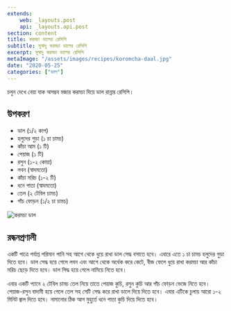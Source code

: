 ```yaml
---
extends:
    web: _layouts.post
    api: _layouts.api.post
section: content
title: করমচা ডালের রেসিপি
subtitle: সুস্বাদু করমচা ডালের রেসিপি
excerpt: সুস্বাদু করমচা ডালের রেসিপি
metaImage: "/assets/images/recipes/koromcha-daal.jpg"
date: "2020-05-25"
categories: ["ডাল"]
---
```


চলুন দেখে নেয়া যাক অসম্ভব মজার করমচা দিয়ে ডাল রান্নার রেসিপি।

## উপকরণ

- ডাল (১/২ কাপ)
- হলুদের গুড়া (১ চা চামচ)
- কাঁচা আম (১ টি)
- পেয়াজ (১ টি)
- রসুন (১-২ কোয়া)
- লবন (স্বাদমতো)
- কাঁচা মরিচ (১-২ টি)
- ধনে পাতা (স্বাদমতো)
- তেল (২ টেবিল চামচ)
- পাঁচ ফোড়ন (১/২ চা চামচ)

![করমচা ডাল](/assets/images/recipes/koromcha-daal.jpg)

## রন্ধনপ্রণালী

একটি পাত্রে পর্যাপ্ত পরিমান পানি সহ আগে থেকে ধুয়ে রাখা ডাল সেদ্ধ বসাতে হবে। এবারে এতে ১ চা চামচ হলুদের
গুড়া দিতে হবে। ডাল সেদ্ধ হয়ে গেলে লবন এবং আগে থেকে অর্ধেক করে কেটে, বীজ ফেলে ধুয়ে রাখা করমচা আর
কাঁচা মরিচ ছেড়ে দিতে হবে। ডাল সিদ্ধ হয়ে গেলে নামিয়ে নিতে হবে।

এবার একটি প্যানে ২ টেবিল চামচ তেল নিয়ে তাতে পেয়াজ কুচি, রসুন কুচি আর পাঁচ ফোড়ন ভেজে নিতে হবে।
পেয়াজ-রসুন বাদামী হয়ে গেলে তেল সহ সেটি সেদ্ধ করে রাখা ডালে দিয়ে দিতে হবে। এবার এটিকে চুলায় আরো ১-২
মিনিট জ্বাল দিতে হবে। নামানোর ঠিক আগ মুহুর্তে ধনে পাতা কুচি দিয়ে দিতে হবে।
